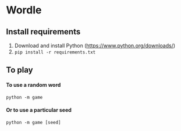 # Wordle

## Install requirements
1. Download and install Python (https://www.python.org/downloads/)
2. `pip install -r requirements.txt`

## To play
#### To use a random word
`python -m game`
#### Or to use a particular seed
`python -m game [seed]`
